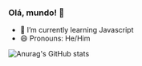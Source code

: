 ### Olá, mundo! 👋
- 🌱 I’m currently learning Javascript
- 😄 Pronouns: He/Him

![Anurag's GitHub stats](https://github-readme-stats.vercel.app/api?username=jayme-soares&show_icons=true&theme=synthwave)
